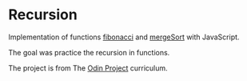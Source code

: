 # Recursion

Implementation of functions [fibonacci](fibonacci.js) and [mergeSort](mergeSort.js) with JavaScript.

The goal was practice the recursion in functions.

The project is from The [Odin Project](https://www.theodinproject.com/lessons/javascript-recursion) curriculum.